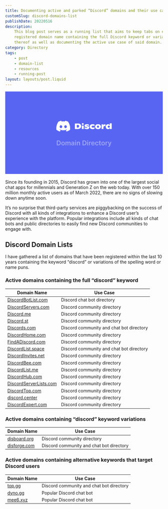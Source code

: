```yaml
---
title: Documenting active and parked “Discord” domains and their use cases [May 2022]
customSlug: discord-domains-list
publishDate: 20220516
description:
    This blog post serves as a running list that aims to keep tabs on every
    registered domain name containing the full Discord keyword or variations
    thereof as well as documenting the active use case of said domain.
category: Directory
tags:
    - post
    - domain-list
    - resources
    - running-post
layout: layouts/post.liquid
---
```


![Discord Domain Directory banner](assets/discorddomaindirectory-banner.png)

Since its founding in 2015, Discord has grown into one of the largest social chat apps for millennials and Generation Z on the web today. With over 150 million monthly active users as of March 2022, there are no signs of slowing down anytime soon.

It’s no surprise that third-party services are piggybacking on the success of Discord with all kinds of integrations to enhance a Discord user’s experience with the platform. Popular integrations include all kinds of chat bots and public directories to easily find new Discord communities to engage with.

## Discord Domain Lists

I have gathered a list of domains that have been registered within the last 10 years containing the keyword “discord” or variations of the spelling word or name puns.

### Active domains containing the full “discord” keyword

<table class="table table-auto">
    <thead class="table-header-group">
        <tr class="table-row">
            <th>Domain Name</th>
            <th>Use Case</th>
        </tr>
    </thead>
    <tbody>
        <tr class="table-row">
            <td class="table-cell"><a rel="nofollow" href="https://discordbotlist.com/">DiscordBotList.com</a></td>
            <td class="table-cell">Discord chat bot directory</td>
        </tr>
        <tr class="table-row">
            <td class="table-cell"><a rel="nofollow" href="https://discordservers.com/">DiscordServers.com</a></td>
            <td class="table-cell">Discord community directory</td>
        </tr>
        <tr class="table-row">
            <td class="table-cell"><a rel="nofollow" href="https://discord.me/">Discord.me</a></td>
            <td class="table-cell">Discord community directory</td>
        </tr>
        <tr class="table-row">
            <td class="table-cell"><a rel="nofollow" href="https://discord.st/">Discord.st</a></td>
            <td class="table-cell">Discord community directory</td>
        </tr>
        <tr class="table-row">
            <td class="table-cell"><a rel="nofollow" href="https://discords.com/">Discords.com</a></td>
            <td class="table-cell">Discord community and chat bot directory</td>
        </tr>
        <tr class="table-row">
            <td class="table-cell"><a rel="nofollow" href="https://discordhome.com/">DiscordHome.com</a></td>
            <td class="table-cell">Discord community directory</td>
        </tr>
        <tr class="table-row">
            <td class="table-cell"><a rel="nofollow" href="https://findadiscord.com/">FindADiscord.com</a></td>
            <td class="table-cell">Discord community directory</td>
        </tr>
        <tr class="table-row">
            <td class="table-cell"><a rel="nofollow" href="https://discordlist.space/">DiscordList.space</a></td>
            <td class="table-cell">Discord community and chat bot directory</td>
        </tr>
        <tr class="table-row">
            <td class="table-cell"><a rel="nofollow" href="https://discordinvites.net/">DiscordInvites.net</a></td>
            <td class="table-cell">Discord community directory</td>
        </tr>
        <tr class="table-row">
            <td class="table-cell"><a rel="nofollow" href="https://discordbee.com/">DiscordBee.com</a></td>
            <td class="table-cell">Discord community directory</td>
        </tr>
        <tr class="table-row">
            <td class="table-cell"><a rel="nofollow" href="https://discordlist.me/">DiscordList.me</a></td>
            <td class="table-cell">Discord community directory</td>
        </tr>
        <tr class="table-row">
            <td class="table-cell"><a rel="nofollow" href="https://discordhub.com/">DiscordHub.com</a></td>
            <td class="table-cell">Discord community directory</td>
        </tr>
        <tr class="table-row">
            <td class="table-cell"><a rel="nofollow" href="https://discordserverlists.com/">DiscordServerLists.com</a></td>
            <td class="table-cell">Discord community directory</td>
        </tr>
        <tr class="table-row">
            <td class="table-cell"><a rel="nofollow" href="https://discordtop.com/">DiscordTop.com</a></td>
            <td class="table-cell">Discord community directory</td>
        </tr>
        <tr class="table-row">
            <td class="table-cell"><a rel="nofollow" href="https://discord.center/">discord.center</a></td>
            <td class="table-cell">Discord community directory</td>
        </tr>
        <tr class="table-row">
            <td class="table-cell"><a rel="nofollow" href="discordexpert.com/">DiscordExpert.com</a></td>
            <td class="table-cell">Discord community directory</td>
        </tr>
    </tbody>
</table>

### Active domains containing “discord” keyword variations

<table class="table table-auto">
    <thead class="table-header-group">
        <tr class="table-row">
            <th>Domain Name</th>
            <th>Use Case</th>
        </tr>
    </thead>
    <tbody>
        <tr class="table-row">
            <td class="table-cell"><a rel="nofollow" href="https://disboard.org/">disboard.org</a></td>
            <td class="table-cell">Discord community directory</td>
        </tr>
        <tr class="table-row">
            <td class="table-cell"><a rel="nofollow" href="https://disforge.com/">disforge.com</a></td>
            <td class="table-cell">Discord community and chat bot directory</td>
        </tr>
    </tbody>
</table>

### Active domains containing alternative keywords that target Discord users

<table class="table table-auto">
    <thead class="table-header-group">
        <tr class="table-row">
            <th>Domain Name</th>
            <th>Use Case</th>
        </tr>
    </thead>
    <tbody>
        <tr class="table-row">
            <td class="table-cell"><a rel="nofollow" href="https://top.gg/">top.gg</a></td>
            <td class="table-cell">Discord community and chat bot directory</td>
        </tr>
        <tr class="table-row">
            <td class="table-cell"><a rel="nofollow" href="https://dyno.gg/">dyno.gg</a></td>
            <td class="table-cell">Popular Discord chat bot</td>
        </tr>
        <tr class="table-row">
            <td class="table-cell"><a rel="nofollow" href="https://mee6.xyz/">mee6.xyz</a></td>
            <td class="table-cell">Popular Discord chat bot</td>
        </tr>
    </tbody>
</table>
